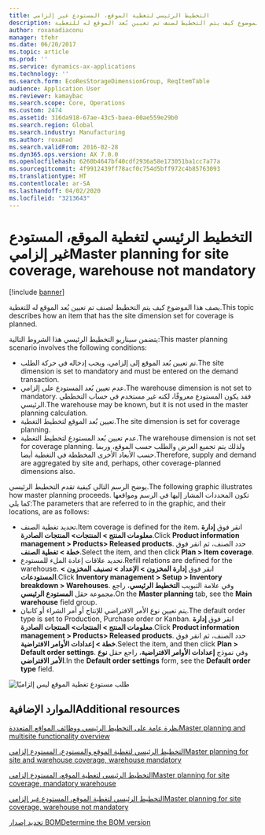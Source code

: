 ```yaml
---
title: التخطيط الرئيسي لتغطية الموقع، المستودع غير إلزامي
description: يصف هذا الموضوع كيف يتم التخطيط لصنف تم تعيين بُعد الموقع له للتغطية.
author: roxanadiaconu
manager: tfehr
ms.date: 06/20/2017
ms.topic: article
ms.prod: ''
ms.service: dynamics-ax-applications
ms.technology: ''
ms.search.form: EcoResStorageDimensionGroup, ReqItemTable
audience: Application User
ms.reviewer: kamaybac
ms.search.scope: Core, Operations
ms.custom: 2474
ms.assetid: 316da918-67ae-43c5-baea-00ae559e29b0
ms.search.region: Global
ms.search.industry: Manufacturing
ms.author: roxanad
ms.search.validFrom: 2016-02-28
ms.dyn365.ops.version: AX 7.0.0
ms.openlocfilehash: 6260b4647bf40cdf2936a58e173051ba1cc7a77a
ms.sourcegitcommit: 4f9912439ff78acf0c754d5bff972c4b85763093
ms.translationtype: HT
ms.contentlocale: ar-SA
ms.lasthandoff: 04/02/2020
ms.locfileid: "3213643"
---
```

# <a name="master-planning-for-site-coverage-warehouse-not-mandatory"></a><span data-ttu-id="9c745-103">التخطيط الرئيسي لتغطية الموقع، المستودع غير إلزامي</span><span class="sxs-lookup"><span data-stu-id="9c745-103">Master planning for site coverage, warehouse not mandatory</span></span>

[!include [banner](../includes/banner.md)]

<span data-ttu-id="9c745-104">يصف هذا الموضوع كيف يتم التخطيط لصنف تم تعيين بُعد الموقع له للتغطية.</span><span class="sxs-lookup"><span data-stu-id="9c745-104">This topic describes how an item that has the site dimension set for coverage is planned.</span></span>

<span data-ttu-id="9c745-105">يتضمن سيناريو التخطيط الرئيسي هذا الشروط التالية:</span><span class="sxs-lookup"><span data-stu-id="9c745-105">This master planning scenario involves the following conditions:</span></span>

-   <span data-ttu-id="9c745-106">تم تعيين بُعد الموقع إلى إلزامي، ويجب إدخاله في حركة الطلب.</span><span class="sxs-lookup"><span data-stu-id="9c745-106">The site dimension is set to mandatory and must be entered on the demand transaction.</span></span>
-   <span data-ttu-id="9c745-107">عدم تعيين بُعد المستودع على إلزامي.</span><span class="sxs-lookup"><span data-stu-id="9c745-107">The warehouse dimension is not set to mandatory.</span></span> <span data-ttu-id="9c745-108">فقد يكون المستودع معروفًا، لكنه غير مستخدم في حساب التخططي الرئيسي.</span><span class="sxs-lookup"><span data-stu-id="9c745-108">The warehouse may be known, but it is not used in the master planning calculation.</span></span>
-   <span data-ttu-id="9c745-109">تعيين بُعد الموقع لتخطيط التغطية.</span><span class="sxs-lookup"><span data-stu-id="9c745-109">The site dimension is set for coverage planning.</span></span>
-   <span data-ttu-id="9c745-110">عدم تعيين بُعد المستودع لتخطيط التغطية.</span><span class="sxs-lookup"><span data-stu-id="9c745-110">The warehouse dimension is not set for coverage planning.</span></span> <span data-ttu-id="9c745-111">ولذلك يتم تجميع العرض والطلب حسب الموقع، وربما حسب الأبعاد الأخرى المخططة في التغطية أيضا.</span><span class="sxs-lookup"><span data-stu-id="9c745-111">Therefore, supply and demand are aggregated by site and, perhaps, other coverage-planned dimensions also.</span></span>

<span data-ttu-id="9c745-112">يوضح الرسم التالي كيفية تقدم التخطيط الرئيسي.</span><span class="sxs-lookup"><span data-stu-id="9c745-112">The following graphic illustrates how master planning proceeds.</span></span> <span data-ttu-id="9c745-113">تكون المحددات المشار إليها في الرسم ومواقعها كما يلي:</span><span class="sxs-lookup"><span data-stu-id="9c745-113">The parameters that are referred to in the graphic, and their locations, are as follows:</span></span>
-   <span data-ttu-id="9c745-114">تحديد تغطية الصنف.</span><span class="sxs-lookup"><span data-stu-id="9c745-114">Item coverage is defined for the item.</span></span> <span data-ttu-id="9c745-115">انقر فوق **إدارة معلومات المنتج &gt; المنتجات&gt; المنتجات الصادرة**.</span><span class="sxs-lookup"><span data-stu-id="9c745-115">Click **Product information management &gt; Products&gt; Released products**.</span></span> <span data-ttu-id="9c745-116">حدد الصنف، ثم انقر فوق **خطة &gt; تغطية الصنف**.</span><span class="sxs-lookup"><span data-stu-id="9c745-116">Select the item, and then click **Plan &gt; Item coverage**.</span></span>
-   <span data-ttu-id="9c745-117">تحديد علاقات إعادة الملء للمستودع.</span><span class="sxs-lookup"><span data-stu-id="9c745-117">Refill relations are defined for the warehouse.</span></span> <span data-ttu-id="9c745-118">انقر فوق **إدارة المخزون &gt; الإعداد &gt; تصنيف المخزون &gt; المستودعات**.</span><span class="sxs-lookup"><span data-stu-id="9c745-118">Click **Inventory management &gt; Setup &gt; Inventory breakdown &gt; Warehouses**.</span></span> <span data-ttu-id="9c745-119">وفي علامة التبويب **التخطيط الرئيسي**، راجع مجموعة حقل **المستودع الرئيسي**.</span><span class="sxs-lookup"><span data-stu-id="9c745-119">On the **Master planning** tab, see the **Main warehouse** field group.</span></span>
-   <span data-ttu-id="9c745-120">يتم تعيين نوع الأمر الافتراضي للإنتاج أو أمر الشراء أو كانبان.</span><span class="sxs-lookup"><span data-stu-id="9c745-120">The default order type is set to Production, Purchase order or Kanban.</span></span> <span data-ttu-id="9c745-121">انقر فوق **إدارة معلومات المنتج &gt; المنتجات&gt; المنتجات الصادرة**.</span><span class="sxs-lookup"><span data-stu-id="9c745-121">Click **Product information management &gt; Products&gt; Released products**.</span></span> <span data-ttu-id="9c745-122">حدد الصنف، ثم انقر فوق **خطة &gt; إعدادات الأوامر الافتراضية**.</span><span class="sxs-lookup"><span data-stu-id="9c745-122">Select the item, and then click **Plan &gt; Default order settings**.</span></span> <span data-ttu-id="9c745-123">وفي نموذج **إعدادات الأوامر الافتراضية**، راجع حقل **نوع الأمر الافتراضي**.</span><span class="sxs-lookup"><span data-stu-id="9c745-123">In the **Default order settings** form, see the **Default order type** field.</span></span>

![طلب مستودع تغطية الموقع ليس إلزاميًا    ](./media/multisitedemandexplosionscenarioforsitecoveragewarehousenotmandatory.jpg)



<a name="additional-resources"></a><span data-ttu-id="9c745-125">الموارد الإضافية</span><span class="sxs-lookup"><span data-stu-id="9c745-125">Additional resources</span></span>
--------

[<span data-ttu-id="9c745-126">نظرة عامة على التخطيط الرئيسي ووظائف المواقع المتعددة</span><span class="sxs-lookup"><span data-stu-id="9c745-126">Master planning and multisite functionality overview</span></span>](master-plan-multisite-functionality.md)

[<span data-ttu-id="9c745-127">التخطيط الرئيسي لتغطية الموقع والمستودع، المستودع إلزامي</span><span class="sxs-lookup"><span data-stu-id="9c745-127">Master planning for site and warehouse coverage, warehouse mandatory</span></span>](master-plan-site-coverage-warehouse-mandatory.md)

[<span data-ttu-id="9c745-128">التخطيط الرئيسي لتغطية الموقع، المستودع إلزامي</span><span class="sxs-lookup"><span data-stu-id="9c745-128">Master planning for site coverage, mandatory warehouse</span></span>](master-plan-site-warehouse-coverage-warehouse-not-mandatory.md)

[<span data-ttu-id="9c745-129">التخطيط الرئيسي لتغطية الموقع، المستودع غير إلزامي</span><span class="sxs-lookup"><span data-stu-id="9c745-129">Master planning for site coverage, warehouse not mandatory</span></span>](master-plan-site-warehouse-coverage-warehouse-mandatory.md)

[<span data-ttu-id="9c745-130">تحديد إصدار BOM</span><span class="sxs-lookup"><span data-stu-id="9c745-130">Determine the BOM version</span></span>](master-plan-bom-version-determined.md)



